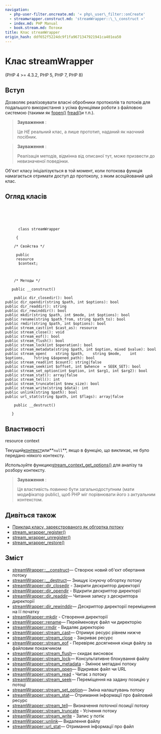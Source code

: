 ```yaml
---
navigation:
  - php-user-filter.oncreate.md: '« php\_user\_filter::onCreate'
  - streamwrapper.construct.md: 'streamWrapper::\_\_construct »'
  - index.md: PHP Manual
  - book.stream.md: Потоки
title: Клас streamWrapper
origin_hash: ddf652f5224dc9f1fa9671347921941ca401ea50
---
```

# Клас streamWrapper

(PHP 4 >= 4.3.2, PHP 5, PHP 7, PHP 8)

## Вступ

Дозволяє реалізовувати власні обробники протоколів та потоків для подальшого використання з усіма функціями роботи з файловою системою (такими як [fopen()](function.fopen.md) [fread()](function.fread.md)и т.п.).

> **Зауваження** :
> 
> Це *НЕ* реальний клас, а лише прототип, наданий як наочний посібник.

> **Зауваження** :
> 
> Реалізація методів, відмінна від описаної тут, може призвести до невизначеної поведінки.

Об'єкт класу ініціалізується в той момент, коли потокова функція намагається отримати доступ до протоколу, з яким асоційований цей клас.

## Огляд класів

```classsynopsis


    
    
     
      class streamWrapper
     
     {
    
    /* Свойства */
    
     public
     resource
      $context;



    /* Методы */
    
   public __construct()

    public dir_closedir(): bool
public dir_opendir(string $path, int $options): bool
public dir_readdir(): string
public dir_rewinddir(): bool
public mkdir(string $path, int $mode, int $options): bool
public rename(string $path_from, string $path_to): bool
public rmdir(string $path, int $options): bool
public stream_cast(int $cast_as): resource
public stream_close(): void
public stream_eof(): bool
public stream_flush(): bool
public stream_lock(int $operation): bool
public stream_metadata(string $path, int $option, mixed $value): bool
public stream_open(    string $path,    string $mode,    int $options,    ?string &$opened_path): bool
public stream_read(int $count): string|false
public stream_seek(int $offset, int $whence  = SEEK_SET): bool
public stream_set_option(int $option, int $arg1, int $arg2): bool
public stream_stat(): array|false
public stream_tell(): int
public stream_truncate(int $new_size): bool
public stream_write(string $data): int
public unlink(string $path): bool
public url_stat(string $path, int $flags): array|false

    public __destruct()

   }
```

## Властивості

resource context

Текущий[контекст](context.md)или\*\*`null`\*\*, якщо в функцію, що викликає, не було передано ніякого контексту.

Используйте функцию[stream\_context\_get\_options()](function.stream-context-get-options.md) для аналізу та розбору контексту.

> **Зауваження** :
> 
> Ця властивість *повинно* бути загальнодоступним (мати модифікатор public), щоб PHP міг порівнювати його з актуальним контекстом.

## Дивіться також

-   [Приклад класу, зареєстрованого як обгортка потоку](stream.streamwrapper.example-1.md)
-   [stream\_wrapper\_register()](function.stream-wrapper-register.md)
-   [stream\_wrapper\_unregister()](function.stream-wrapper-unregister.md)
-   [stream\_wrapper\_restore()](function.stream-wrapper-restore.md)

## Зміст

-   [streamWrapper::\_\_construct](streamwrapper.construct.md)— Створює новий об'єкт обертання потоку
-   [streamWrapper::\_\_destruct](streamwrapper.destruct.md)— Знищує існуючу обгортку потоку
-   [streamWrapper::dir\_closedir](streamwrapper.dir-closedir.md) \- Закрити дескриптор директорії
-   [streamWrapper::dir\_opendir](streamwrapper.dir-opendir.md) \- Відкрити дескриптор директорії
-   [streamWrapper::dir\_readdir](streamwrapper.dir-readdir.md)— Читання запису з дескриптора директорії
-   [streamWrapper::dir\_rewinddir](streamwrapper.dir-rewinddir.md)— Дескриптор директорії переміщення на її початку
-   [streamWrapper::mkdir](streamwrapper.mkdir.md) \- Створення директорії
-   [streamWrapper::rename](streamwrapper.rename.md)— Перейменовує файл чи директорію
-   [streamWrapper::rmdir](streamwrapper.rmdir.md) \- Видаляє директорію
-   [streamWrapper::stream\_cast](streamwrapper.stream-cast.md)— Отримує ресурс рівнем нижче
-   [streamWrapper::stream\_close](streamwrapper.stream-close.md) \- Закриває ресурс
-   [streamWrapper::stream\_eof](streamwrapper.stream-eof.md) \- Перевіряє досягнення кінця файлу за файловим покажчиком
-   [streamWrapper::stream\_flush](streamwrapper.stream-flush.md)— скидає висновок
-   [streamWrapper::stream\_lock](streamwrapper.stream-lock.md)— Консультативне блокування файлу
-   [streamWrapper::stream\_metadata](streamwrapper.stream-metadata.md) \- Змінює метадані потоку
-   [streamWrapper::stream\_open](streamwrapper.stream-open.md)— Відкриває файл чи URL
-   [streamWrapper::stream\_read](streamwrapper.stream-read.md) \- Читає з потоку
-   [streamWrapper::stream\_seek](streamwrapper.stream-seek.md)— Переміщення на задану позицію у потоці
-   [streamWrapper::stream\_set\_option](streamwrapper.stream-set-option.md)— Зміна налаштувань потоку
-   [streamWrapper::stream\_stat](streamwrapper.stream-stat.md)— Отримання інформації про файловий ресурс
-   [streamWrapper::stream\_tell](streamwrapper.stream-tell.md)— Визначення поточної позиції потоку
-   [streamWrapper::stream\_truncate](streamwrapper.stream-truncate.md) \- Усічення потоку
-   [streamWrapper::stream\_write](streamwrapper.stream-write.md) \- Запис у потік
-   [streamWrapper::unlink](streamwrapper.unlink.md)— Видалення файлу
-   [streamWrapper::url\_stat](streamwrapper.url-stat.md)— Отримання інформації про файл
